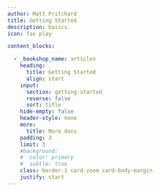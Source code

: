 ```yaml
---
author: Matt Pritchard
title: Getting Started
description: basics.
icon: fas play

content_blocks:

  - _bookshop_name: articles
    heading:
      title: Getting Started
      align: start
    input:
      section: getting-started
      reverse: false
      sort: title
    hide-empty: false
    header-style: none
    more:
      title: More docs
    padding: 3
    limit: 3
    #background:
    #  color: primary
    #  subtle: true
    class: border-1 card-zoom card-body-margin
    justify: start
---
```

